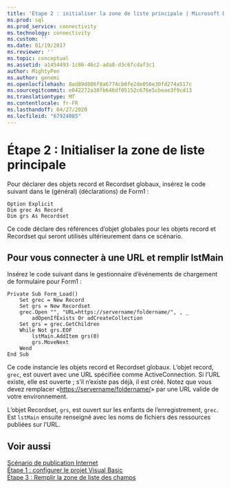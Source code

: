 ```yaml
---
title: 'Étape 2 : initialiser la zone de liste principale | Microsoft Docs'
ms.prod: sql
ms.prod_service: connectivity
ms.technology: connectivity
ms.custom: ''
ms.date: 01/19/2017
ms.reviewer: ''
ms.topic: conceptual
ms.assetid: a1454493-1c86-46c2-ada8-d3c6fcdaf3c1
author: MightyPen
ms.author: genemi
ms.openlocfilehash: 8ad89d806f8a6774cb0fe2de056e30fd274a517c
ms.sourcegitcommit: e042272a38fb646df05152c676e5cbeae3f9cd13
ms.translationtype: MT
ms.contentlocale: fr-FR
ms.lasthandoff: 04/27/2020
ms.locfileid: "67924085"
---
```

# <a name="step-2-initialize-the-main-list-box"></a>Étape 2 : Initialiser la zone de liste principale
Pour déclarer des objets record et Recordset globaux, insérez le code suivant dans le (général) (déclarations) de Form1 :  
  
```  
Option Explicit  
Dim grec As Record  
Dim grs As Recordset  
```  
  
 Ce code déclare des références d’objet globales pour les objets record et Recordset qui seront utilisés ultérieurement dans ce scénario.  
  
## <a name="to-connect-to-a-url-and-populate-lstmain"></a>Pour vous connecter à une URL et remplir lstMain  
 Insérez le code suivant dans le gestionnaire d’événements de chargement de formulaire pour Form1 :  
  
```  
Private Sub Form_Load()  
    Set grec = New Record  
    Set grs = New Recordset  
    grec.Open "", "URL=https://servername/foldername/", , _  
        adOpenIfExists Or adCreateCollection  
    Set grs = grec.GetChildren  
    While Not grs.EOF  
        lstMain.AddItem grs(0)  
        grs.MoveNext  
    Wend  
End Sub  
```  
  
 Ce code instancie les objets record et Recordset globaux. L’objet record, `grec`, est ouvert avec une URL spécifiée comme ActiveConnection. Si l’URL existe, elle est ouverte ; s’il n’existe pas déjà, il est créé. Notez que vous devez remplacer «<https://servername/foldername/>» par une URL valide de votre environnement.  
  
 L’objet Recordset, `grs`, est ouvert sur les enfants de l’enregistrement, `grec`. Est `lstMain` ensuite renseigné avec les noms de fichiers des ressources publiées sur l’URL.  
  
## <a name="see-also"></a>Voir aussi  
 [Scénario de publication Internet](../../../ado/guide/data/internet-publishing-scenario.md)   
 [Étape 1 : configurer le projet Visual Basic](../../../ado/guide/data/step-1-set-up-the-visual-basic-project.md)   
 [Étape 3 : Remplir la zone de liste des champs](../../../ado/guide/data/step-3-populate-the-fields-list-box.md)
